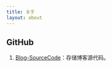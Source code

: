 ```yaml
---
title: 关于
layout: about
---
```


## GitHub

1. [Blog-SourceCode](https://github.com/Mimosadott/Blog-SourceCode)：存储博客源代码。



